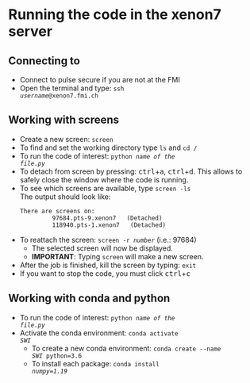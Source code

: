 # Running the code in the xenon7 server
## Connecting to 
- Connect to pulse secure if you are not at the FMI
- Open the terminal and type: <code>ssh <i>username</i>@xenon7.fmi.ch</code>

## Working with screens
- Create a new screen: <code>screen</code>
- To find and set the working directory type <code>ls</code> and <code>cd /</code>
- To run the code of interest: <code>python <i>name of the file.py</i></code>
- To detach from screen by pressing: <kbd>ctrl</kbd>+<kbd>a</kbd>,  <kbd>ctrl</kbd>+<kbd>d</kbd>. This allows to safely close the window where the code is running.
- To see which screens are available, type <code>screen -ls</code> <br>
The output should look like:
  ```
  There are screens on: 
           97684.pts-9.xenon7   (Detached)
           118940.pts-1.xenon7   (Detached)
  ```
- To reattach the screen: <code>screen -r <i>number</i></code> (i.e.: 97684)
  - The selected screen will now be displayed. <br>
  - **IMPORTANT**: Typing <code>screen</code> will make a new screen.
- After the job is finished, kill the screen by typing: <code>exit</code>
- If you want to stop the code, you must click <kbd>ctrl</kbd>+<kbd>c</kbd>
  
## Working with conda and python
- To run the code of interest: <code>python <i>name of the file.py</i></code>
- Activate the conda environment: <code>conda activate <i>SWI</i></code>
  - To create a new conda environment: <code>conda create --name <i>SWI</i> python=3.6</code>
  - To install each package: <code>conda install <i>numpy=1.19</i></code>
